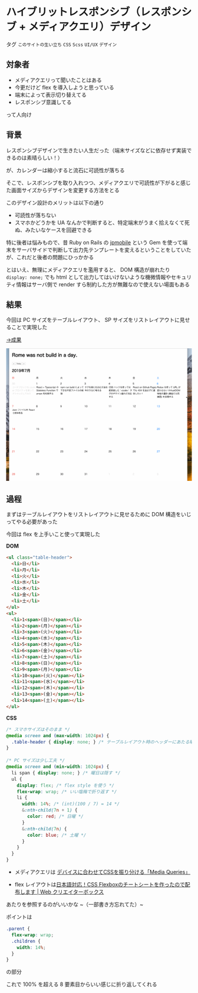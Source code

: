 # ハイブリットレスポンシブ（レスポンシブ + メディアクエリ）デザイン

タグ `このサイトの生い立ち` `CSS` `Scss` `UI/UX` `デザイン`

## 対象者

* メディアクエリって聞いたことはある
* 今更だけど flex を導入しようと思っている
* 端末によって表示切り替えてる
* レスポンシブ意識してる

って人向け

## 背景

レスポンシブデザインで生きたい人生だった（端末サイズなどに依存せず実装できるのは素晴らしい！）

が、カレンダーは縮小すると流石に可読性が落ちる

 

そこで、レスポンシブを取り入れつつ、メディアクエリで可読性が下がると感じた画面サイズからデザインを変更する方法をとる

このデザイン設計のメリットは以下の通り

* 可読性が落ちない
* スマホかどうかを UA なんかで判断すると、特定端末がうまく拾えなくて死ぬ、みたいなケースを回避できる

特に後者は悩みもので、昔 Ruby on Rails の [jpmobile](https://github.com/jpmobile/jpmobile) という Gem を使って端末をサーバサイドで判断して出力先テンプレートを変えるということをしていたが、これだと後者の問題にひっかかる

 

とはいえ、無理にメディアクエリを濫用すると、 DOM 構造が崩れたり `display: none;` でも html として出力してはいけないような機微情報やセキュリティ情報はサーバ側で render すら制約した方が無難なので使えない場面もある

## 結果

今回は PC サイズをテーブルレイアウト、 SP サイズをリストレイアウトに見せることで実現した

 

[→成果](https://github.com/shimomuh/shimomuh.github.io/commit/842e8a628fc405d61bd6f2a6f7ee97098e8c95a7)

![](/static/diary/2019-07-08/responsive-plus-media-query.gif)

## 過程

まずはテーブルレイアウトをリストレイアウトに見せるために DOM 構造をいじってやる必要があった

今回は flex を上手いこと使って実現した

 

**DOM**

```html
<ul class="table-header">
  <li>日</li>
  <li>月</li>
  <li>火</li>
  <li>水</li>
  <li>木</li>
  <li>金</li>
  <li>土</li>
</ul>
<ul>
  <li>1<span>(日)</span></li>
  <li>2<span>(月)</span></li>
  <li>3<span>(火)</span></li>
  <li>4<span>(水)</span></li>
  <li>5<span>(木)</span></li>
  <li>6<span>(金)</span></li>
  <li>7<span>(土)</span></li>
  <li>8<span>(日)</span></li>
  <li>9<span>(月)</span></li>
  <li>10<span>(火)</span></li>
  <li>11<span>(水)</span></li>
  <li>12<span>(木)</span></li>
  <li>13<span>(金)</span></li>
  <li>14<span>(土)</span></li>
</ul>
```

**CSS**

```css
/* スマホサイズはそのまま */
@media screen and (max-width: 1024px) {
  .table-header { display: none; } /* テーブルレイアウト時のヘッダーにあたる曜日は隠す */
}

/* PC サイズは少し工夫 */
@media screen and (min-width: 1024px) {
  li span { display: none; } /* 曜日は隠す */
  ul {
    display: flex; /* flex style を使う */
    flex-wrap: wrap; /* いい塩梅で折り返す */
    li {
      width: 14%; /* (int)(100 / 7) = 14 */
      &:nth-child(7n + 1) {
        color: red; /* 日曜 */
      }
      &:nth-child(7n) {
        color: blue; /* 土曜 */
      }
    }
  }
}
```

* メディアクエリは [デバイスに合わせてCSSを振り分ける「Media Queries」](https://dev.classmethod.jp/smartphone/device-media-queries/)

* flex レイアウトは[日本語対応！CSS Flexboxのチートシートを作ったので配布します | Web クリエイターボックス](https://www.webcreatorbox.com/tech/css-flexbox-cheat-sheet)

あたりを参照するのがいいかな ~（一部書き方忘れてた）~

ポイントは

```css
.parent {
  flex-wrap: wrap;
  .children {
    width: 14%;
  }
}
```

の部分

これで 100% を超える 8 要素目からいい感じに折り返してくれる
